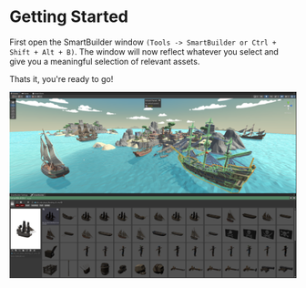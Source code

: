 # Getting Started

First open the SmartBuilder window `(Tools -> SmartBuilder or Ctrl + Shift + Alt + B)`. The window will now reflect whatever you select and give you a meaningful selection of relevant assets.

Thats it, you're ready to go!

![SmartBuilder](/images/GettingStarted.png "Get the assets you need, when you need them")